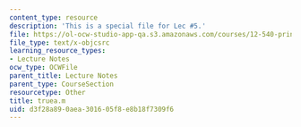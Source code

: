 ```yaml
---
content_type: resource
description: 'This is a special file for Lec #5.'
file: https://ol-ocw-studio-app-qa.s3.amazonaws.com/courses/12-540-principles-of-the-global-positioning-system-spring-2012/d3f28a890aea301605f8e8b18f7309f6_truea.m
file_type: text/x-objcsrc
learning_resource_types:
- Lecture Notes
ocw_type: OCWFile
parent_title: Lecture Notes
parent_type: CourseSection
resourcetype: Other
title: truea.m
uid: d3f28a89-0aea-3016-05f8-e8b18f7309f6
---
```

